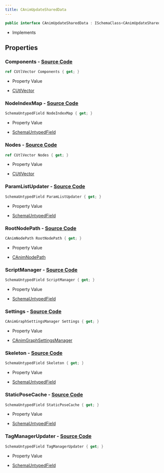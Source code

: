 ```yaml
---
title: CAnimUpdateSharedData
---
```


```csharp
public interface CAnimUpdateSharedData : ISchemaClass<CAnimUpdateSharedData>, ISchemaField, ISchemaClass, INativeHandle
```

- Implements

## Properties

### **Components** - [Source Code](https://github.com/swiftly-solution/swiftlys2/blob/main/managed/src/SwiftlyS2.Generated/Schemas/Interfaces/CAnimUpdateSharedData.cs#L23)

```csharp
ref CUtlVector Components { get; }
```

- Property Value

- [CUtlVector](/docs/api/)

### **NodeIndexMap** - [Source Code](https://github.com/swiftly-solution/swiftlys2/blob/main/managed/src/SwiftlyS2.Generated/Schemas/Interfaces/CAnimUpdateSharedData.cs#L20)

```csharp
SchemaUntypedField NodeIndexMap { get; }
```

- Property Value

- [SchemaUntypedField](/docs/api/shared/schemas/schemauntypedfield)

### **Nodes** - [Source Code](https://github.com/swiftly-solution/swiftlys2/blob/main/managed/src/SwiftlyS2.Generated/Schemas/Interfaces/CAnimUpdateSharedData.cs#L17)

```csharp
ref CUtlVector Nodes { get; }
```

- Property Value

- [CUtlVector](/docs/api/)

### **ParamListUpdater** - [Source Code](https://github.com/swiftly-solution/swiftlys2/blob/main/managed/src/SwiftlyS2.Generated/Schemas/Interfaces/CAnimUpdateSharedData.cs#L26)

```csharp
SchemaUntypedField ParamListUpdater { get; }
```

- Property Value

- [SchemaUntypedField](/docs/api/shared/schemas/schemauntypedfield)

### **RootNodePath** - [Source Code](https://github.com/swiftly-solution/swiftlys2/blob/main/managed/src/SwiftlyS2.Generated/Schemas/Interfaces/CAnimUpdateSharedData.cs#L42)

```csharp
CAnimNodePath RootNodePath { get; }
```

- Property Value

- [CAnimNodePath](/docs/api/shared/schemadefinitions/canimnodepath)

### **ScriptManager** - [Source Code](https://github.com/swiftly-solution/swiftlys2/blob/main/managed/src/SwiftlyS2.Generated/Schemas/Interfaces/CAnimUpdateSharedData.cs#L32)

```csharp
SchemaUntypedField ScriptManager { get; }
```

- Property Value

- [SchemaUntypedField](/docs/api/shared/schemas/schemauntypedfield)

### **Settings** - [Source Code](https://github.com/swiftly-solution/swiftlys2/blob/main/managed/src/SwiftlyS2.Generated/Schemas/Interfaces/CAnimUpdateSharedData.cs#L34)

```csharp
CAnimGraphSettingsManager Settings { get; }
```

- Property Value

- [CAnimGraphSettingsManager](/docs/api/shared/schemadefinitions/canimgraphsettingsmanager)

### **Skeleton** - [Source Code](https://github.com/swiftly-solution/swiftlys2/blob/main/managed/src/SwiftlyS2.Generated/Schemas/Interfaces/CAnimUpdateSharedData.cs#L40)

```csharp
SchemaUntypedField Skeleton { get; }
```

- Property Value

- [SchemaUntypedField](/docs/api/shared/schemas/schemauntypedfield)

### **StaticPoseCache** - [Source Code](https://github.com/swiftly-solution/swiftlys2/blob/main/managed/src/SwiftlyS2.Generated/Schemas/Interfaces/CAnimUpdateSharedData.cs#L37)

```csharp
SchemaUntypedField StaticPoseCache { get; }
```

- Property Value

- [SchemaUntypedField](/docs/api/shared/schemas/schemauntypedfield)

### **TagManagerUpdater** - [Source Code](https://github.com/swiftly-solution/swiftlys2/blob/main/managed/src/SwiftlyS2.Generated/Schemas/Interfaces/CAnimUpdateSharedData.cs#L29)

```csharp
SchemaUntypedField TagManagerUpdater { get; }
```

- Property Value

- [SchemaUntypedField](/docs/api/shared/schemas/schemauntypedfield)

